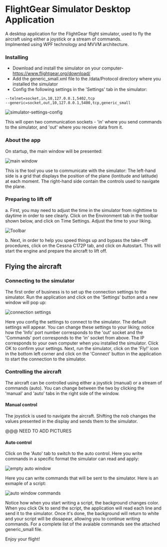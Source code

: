 # FlightGear Simulator Desktop Application
A desktop application for the FlightGear flight simulator, used to fly the aircraft using either a joystick or a stream of commands. <br/>
Implmented using WPF technology and MVVM architecture.

### Installing 
* Download and install the simulator on your computer- https://www.flightgear.org/download/
* Add the  generic_small.xml file to the /data/Protocol directory where you installed the simulator
* Config the following settings in the 'Settings' tab in the simulator:
```
--telnet=socket,in,10,127.0.0.1,5402,tcp
--generic=socket,out,10,127.0.0.1,5400,tcp,generic_small
```
![simulator-settings-config](https://user-images.githubusercontent.com/45856261/58368127-4a489680-7ef1-11e9-81ca-b17badca7f8e.PNG)

This will open two communication sockets - 'in' where you send commands to the simulator, and 'out' where you receive data from it.

### About the app
On startup, the main window will be presented:

![main window](https://user-images.githubusercontent.com/45856261/63499808-4c5ec900-c4d1-11e9-8382-eccc8ef696c1.PNG)

This is the tool you use to communicate with the simulator:
The left-hand side is a grid that displays the position of the plane (lontitude and latitude) at each moment.
The right-hand side contain the controls used to navigate the plane.

### Preparing to lift off
a. First, you may need to adjust the time in the simulator from nighttime to daytime in order to see clearly.
Click on the Environment tab in the toolbar shown below, and click on Time Settings. Adjust the time to your liking.

![Toolbar](https://user-images.githubusercontent.com/45856261/63440757-1241e880-c439-11e9-9623-ed96e7eae199.PNG)

b. Next, in order to help you speed things up and bypass the take-off procedures, click on the Cessna C172P tab, and click on Autostart. This will start the engine and prepare the aircraft to lift off.

## Flying the aircraft

### Connecting to the simulator

The first order of business is to set up the connection settings to the simulator. Run the application and click on the 'Settings' button and a new window will pop up:

![connection settings](https://user-images.githubusercontent.com/45856261/63500659-f0953f80-c4d2-11e9-8ba4-46b8bb466c21.PNG)

Here you config the settings to connect to the simulator. The default settings will appear. You can change these settings to your liking; notice how the 'Info' port number corresponds to the 'out' socket and the 'Commands' port corresponds to the 'in' socket from above. The IP corresponds to your own computer when you installed the simulator. Click OK to confirm your settings.
Next, run the simulator, click on the 'Fly!' icon in the bottom left corner and click on the 'Connect' button in the application to start the connection to the simulator.

### Controlling the aircraft
The aircraft can be controlled using either a joystick (manual) or a stream of commands (auto). You can change between the two by clicking the 'manual' and 'auto' tabs in the right side of the window.

#### Manual control
The joystick is used to navigate the aircraft. Shifting the nob changes the values presented in the display and sends them to the simulator. 

@@@ NEED TO ADD PICTURES

#### Auto control
Click on the 'Auto' tab to switch to the auto control. Here you write commands in a specific format the simulator can read and apply:

![empty auto window](https://user-images.githubusercontent.com/45856261/63507852-5c7ea480-c4e1-11e9-88bf-cd4628efaa1a.PNG)

Here you can write commands that will be sent to the simulator. Here is an exmaple of a script:

![auto window commands](https://user-images.githubusercontent.com/45856261/63507943-92238d80-c4e1-11e9-9293-ebb9a11fcacd.PNG)

Notice how when you start writing a script, the background changes color. When you click Ok to send the script, the application will read each line and send it to the simulator. Once it's done, the background will return to white and your script will be dissapear, allowing you to continue writing commands.
For a complete list of the avaiable commands see the attached generic_small file.

Enjoy your flight!
